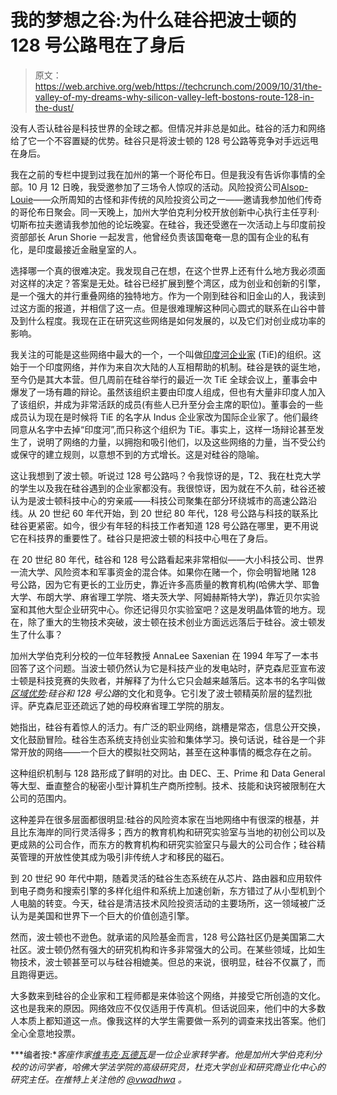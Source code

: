 # 我的梦想之谷:为什么硅谷把波士顿的 128 号公路甩在了身后

> 原文：<https://web.archive.org/web/https://techcrunch.com/2009/10/31/the-valley-of-my-dreams-why-silicon-valley-left-bostons-route-128-in-the-dust/>

没有人否认硅谷是科技世界的全球之都。但情况并非总是如此。硅谷的活力和网络给了它一个不容置疑的优势。硅谷只是将波士顿的 128 号公路等竞争对手远远甩在身后。

我在之前的专栏中提到过我在加州的第一个哥伦布日。但是我没有告诉你事情的全部。10 月 12 日晚，我受邀参加了三场令人惊叹的活动。风险投资公司[Alsop-Louie](https://web.archive.org/web/20230326025753/http://www.alsop-louie.com/)——众所周知的古怪和非传统的风险投资公司之一——邀请我参加他们传奇的哥伦布日聚会。同一天晚上，加州大学伯克利分校开放创新中心执行主任亨利·切斯布拉夫邀请我参加他的论坛晚宴。在硅谷，我还受邀在一次活动上与印度前投资部部长 Arun Shorie 一起发言，他曾经负责该国奄奄一息的国有企业的私有化，是印度最接近金融皇室的人。

选择哪一个真的很难决定。我发现自己在想，在这个世界上还有什么地方我必须面对这样的决定？答案是无处。硅谷已经扩展到整个湾区，成为创业和创新的引擎，是一个强大的并行重叠网络的独特地方。作为一个刚到硅谷和旧金山的人，我读到过这方面的报道，并相信了这一点。但是很难理解这种同心圆式的联系在山谷中普及到什么程度。我现在正在研究这些网络是如何发展的，以及它们对创业成功率的影响。

我关注的可能是这些网络中最大的一个，一个叫做[印度河企业家](https://web.archive.org/web/20230326025753/http://www.tie.org/) (TiE)的组织。这始于一个印度网络，并作为来自次大陆的人互相帮助的机制。硅谷是铁的诞生地，至今仍是其大本营。但几周前在硅谷举行的最近一次 TiE 全球会议上，董事会中爆发了一场有趣的辩论。虽然该组织主要由印度人组成，但也有大量非印度人加入了该组织，并成为非常活跃的成员(有些人已升至分会主席的职位)。董事会的一些成员认为现在是时候将 TiE 的名字从 Indus 企业家改为国际企业家了。他们最终同意从名字中去掉“印度河”,而只称这个组织为 TiE。事实上，这样一场辩论甚至发生了，说明了网络的力量，以拥抱和吸引他们，以及这些网络的力量，当不受公约或保守的建立规则，以意想不到的方式增长。这是对硅谷的隐喻。

这让我想到了波士顿。听说过 128 号公路吗？令我惊讶的是，T2、我在杜克大学的学生以及我在硅谷遇到的企业家都没有。我很惊讶，因为就在不久前，硅谷还被认为是波士顿科技中心的穷亲戚——科技公司聚集在部分环绕城市的高速公路沿线。从 20 世纪 60 年代开始，到 20 世纪 80 年代，128 号公路与科技的联系比硅谷更紧密。如今，很少有年轻的科技工作者知道 128 号公路在哪里，更不用说它在科技界的重要性了。硅谷只是把波士顿的科技中心甩在了身后。

在 20 世纪 80 年代，硅谷和 128 号公路看起来非常相似——大小科技公司、世界一流大学、风险资本和军事资金的混合体。如果你在赌一个，你会明智地赌 128 号公路，因为它有更长的工业历史，靠近许多高质量的教育机构(哈佛大学、耶鲁大学、布朗大学、麻省理工学院、塔夫茨大学、阿姆赫斯特大学)，靠近贝尔实验室和其他大型企业研究中心。你还记得贝尔实验室吧？这是发明晶体管的地方。现在，除了重大的生物技术突破，波士顿在技术创业方面远远落后于硅谷。波士顿发生了什么事？

加州大学伯克利分校的一位年轻教授 AnnaLee Saxenian 在 1994 年写了一本书回答了这个问题。当波士顿仍然认为它是科技产业的发电站时，萨克森尼亚宣布波士顿是科技竞赛的失败者，并解释了为什么它只会越来越落后。这本书的名字叫做 *[区域优势](https://web.archive.org/web/20230326025753/http://www.amazon.com/Regional-Advantage-Culture-Competition-Silicon/dp/0674753402):硅谷和 128 号公路*的文化和竞争。它引发了波士顿精英阶层的猛烈批评。萨克森尼亚还疏远了她的母校麻省理工学院的朋友。

她指出，硅谷有着惊人的活力。有广泛的职业网络，跳槽是常态，信息公开交换，文化鼓励冒险。硅谷生态系统支持创业实验和集体学习。换句话说，硅谷是一个非常开放的网络——一个巨大的模拟社交网站，甚至在这种事情的概念存在之前。

这种组织机制与 128 路形成了鲜明的对比。由 DEC、王、Prime 和 Data General 等大型、垂直整合的秘密小型计算机生产商所控制。技术、技能和诀窍被限制在大公司的范围内。

这种差异在很多层面都很明显:硅谷的风险资本家在当地网络中有很深的根基，并且比东海岸的同行灵活得多；西方的教育机构和研究实验室与当地的初创公司以及更成熟的公司合作，而东方的教育机构和研究实验室只与最大的公司合作；硅谷精英管理的开放性使其成为吸引非传统人才和移民的磁石。

到 20 世纪 90 年代中期，随着灵活的硅谷生态系统在从芯片、路由器和应用软件到电子商务和搜索引擎的多样化组件和系统上加速创新，东方错过了从小型机到个人电脑的转变。今天，硅谷是清洁技术风险投资活动的主要场所，这一领域被广泛认为是美国和世界下一个巨大的价值创造引擎。

然而，波士顿也不逊色。就承诺的风险基金而言，128 号公路社区仍是美国第二大社区。波士顿仍然有强大的研究机构和许多非常强大的公司。在某些领域，比如生物技术，波士顿甚至可以与硅谷相媲美。但总的来说，很明显，硅谷不仅赢了，而且跑得更远。

大多数来到硅谷的企业家和工程师都是来体验这个网络，并接受它所创造的文化。这也是我来的原因。网络效应不仅仅适用于传真机。但话说回来，他们中的大多数人本质上都知道这一点。像我这样的大学生需要做一系列的调查来找出答案。他们全心全意地投票。

***编者按:**客座作家[维韦克·瓦德瓦](https://web.archive.org/web/20230326025753/http://www.crunchbase.com/person/vivek-wadhwa)是一位企业家转学者。他是加州大学伯克利分校的访问学者，哈佛大学法学院的高级研究员，杜克大学创业和研究商业化中心的研究主任。在推特上关注他的 [@vwadhwa](https://web.archive.org/web/20230326025753/http://twitter.com/vwadhwa) 。*
